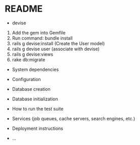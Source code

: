 # README

* devise
1. Add the gem into Gemfile
2. Run command: bundle install
3. rails g devise:install (Create the User model)
4. rails g devise user (associate with devise)
5. rails g devise:views
6. rake db:migrate

* System dependencies

* Configuration

* Database creation

* Database initialization

* How to run the test suite

* Services (job queues, cache servers, search engines, etc.)

* Deployment instructions

* ...
